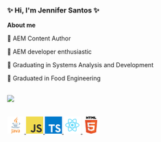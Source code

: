 ### ✨ Hi, I'm Jennifer Santos ✨

**About me**

📌 AEM Content Author  

📌 AEM developer enthusiastic 

📌 Graduating in Systems Analysis and Development 

📌 Graduated in Food Engineering

<br />

<div>
  <a href="https://github.com/JenniferSantoss">
  <img heigth="160em" width="335" src="https://github-readme-stats.vercel.app/api/top-langs/?username=JenniferSantoss&layout=compact&langs_count-16"/>
</div>


<br />

<code><img height="40" alt="javascript" src="https://raw.githubusercontent.com/github/explore/80688e429a7d4ef2fca1e82350fe8e3517d3494d/topics/java/java.png"></code>
<code><img height="40" alt="javascript" src="https://raw.githubusercontent.com/github/explore/80688e429a7d4ef2fca1e82350fe8e3517d3494d/topics/javascript/javascript.png"></code>
<code><img height="40" alt="typescript" src="https://raw.githubusercontent.com/github/explore/80688e429a7d4ef2fca1e82350fe8e3517d3494d/topics/typescript/typescript.png"></code>
<code><img height="40" alt="react" src="https://raw.githubusercontent.com/github/explore/80688e429a7d4ef2fca1e82350fe8e3517d3494d/topics/react/react.png"></code>
<code><img height="40" alt="nodejs" src="https://raw.githubusercontent.com/github/explore/80688e429a7d4ef2fca1e82350fe8e3517d3494d/topics/html/html.png"></code>    
  
  
<!--
**JenniferSantoss/JenniferSantoss** is a ✨ _special_ ✨ repository because its `README.md` (this file) appears on your GitHub profile.
-->
